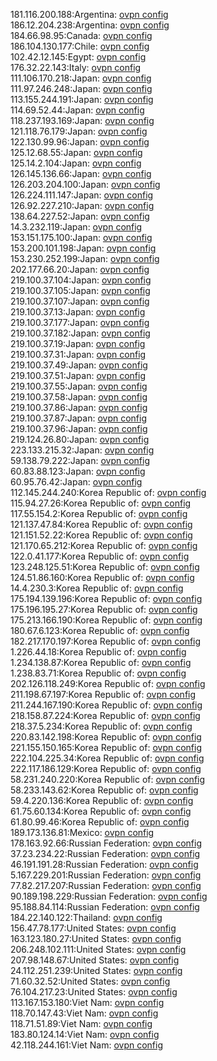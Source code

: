 181.116.200.188:Argentina: [ovpn config](vpn/181_116_200_188.ovpn)  
186.12.204.238:Argentina: [ovpn config](vpn/186_12_204_238.ovpn)  
184.66.98.95:Canada: [ovpn config](vpn/184_66_98_95.ovpn)  
186.104.130.177:Chile: [ovpn config](vpn/186_104_130_177.ovpn)  
102.42.12.145:Egypt: [ovpn config](vpn/102_42_12_145.ovpn)  
176.32.22.143:Italy: [ovpn config](vpn/176_32_22_143.ovpn)  
111.106.170.218:Japan: [ovpn config](vpn/111_106_170_218.ovpn)  
111.97.246.248:Japan: [ovpn config](vpn/111_97_246_248.ovpn)  
113.155.244.191:Japan: [ovpn config](vpn/113_155_244_191.ovpn)  
114.69.52.44:Japan: [ovpn config](vpn/114_69_52_44.ovpn)  
118.237.193.169:Japan: [ovpn config](vpn/118_237_193_169.ovpn)  
121.118.76.179:Japan: [ovpn config](vpn/121_118_76_179.ovpn)  
122.130.99.96:Japan: [ovpn config](vpn/122_130_99_96.ovpn)  
125.12.68.55:Japan: [ovpn config](vpn/125_12_68_55.ovpn)  
125.14.2.104:Japan: [ovpn config](vpn/125_14_2_104.ovpn)  
126.145.136.66:Japan: [ovpn config](vpn/126_145_136_66.ovpn)  
126.203.204.100:Japan: [ovpn config](vpn/126_203_204_100.ovpn)  
126.224.111.147:Japan: [ovpn config](vpn/126_224_111_147.ovpn)  
126.92.227.210:Japan: [ovpn config](vpn/126_92_227_210.ovpn)  
138.64.227.52:Japan: [ovpn config](vpn/138_64_227_52.ovpn)  
14.3.232.119:Japan: [ovpn config](vpn/14_3_232_119.ovpn)  
153.151.175.100:Japan: [ovpn config](vpn/153_151_175_100.ovpn)  
153.200.101.198:Japan: [ovpn config](vpn/153_200_101_198.ovpn)  
153.230.252.199:Japan: [ovpn config](vpn/153_230_252_199.ovpn)  
202.177.66.20:Japan: [ovpn config](vpn/202_177_66_20.ovpn)  
219.100.37.104:Japan: [ovpn config](vpn/219_100_37_104.ovpn)  
219.100.37.105:Japan: [ovpn config](vpn/219_100_37_105.ovpn)  
219.100.37.107:Japan: [ovpn config](vpn/219_100_37_107.ovpn)  
219.100.37.13:Japan: [ovpn config](vpn/219_100_37_13.ovpn)  
219.100.37.177:Japan: [ovpn config](vpn/219_100_37_177.ovpn)  
219.100.37.182:Japan: [ovpn config](vpn/219_100_37_182.ovpn)  
219.100.37.19:Japan: [ovpn config](vpn/219_100_37_19.ovpn)  
219.100.37.31:Japan: [ovpn config](vpn/219_100_37_31.ovpn)  
219.100.37.49:Japan: [ovpn config](vpn/219_100_37_49.ovpn)  
219.100.37.51:Japan: [ovpn config](vpn/219_100_37_51.ovpn)  
219.100.37.55:Japan: [ovpn config](vpn/219_100_37_55.ovpn)  
219.100.37.58:Japan: [ovpn config](vpn/219_100_37_58.ovpn)  
219.100.37.86:Japan: [ovpn config](vpn/219_100_37_86.ovpn)  
219.100.37.87:Japan: [ovpn config](vpn/219_100_37_87.ovpn)  
219.100.37.96:Japan: [ovpn config](vpn/219_100_37_96.ovpn)  
219.124.26.80:Japan: [ovpn config](vpn/219_124_26_80.ovpn)  
223.133.215.32:Japan: [ovpn config](vpn/223_133_215_32.ovpn)  
59.138.79.222:Japan: [ovpn config](vpn/59_138_79_222.ovpn)  
60.83.88.123:Japan: [ovpn config](vpn/60_83_88_123.ovpn)  
60.95.76.42:Japan: [ovpn config](vpn/60_95_76_42.ovpn)  
112.145.244.240:Korea Republic of: [ovpn config](vpn/112_145_244_240.ovpn)  
115.94.27.26:Korea Republic of: [ovpn config](vpn/115_94_27_26.ovpn)  
117.55.154.2:Korea Republic of: [ovpn config](vpn/117_55_154_2.ovpn)  
121.137.47.84:Korea Republic of: [ovpn config](vpn/121_137_47_84.ovpn)  
121.151.52.22:Korea Republic of: [ovpn config](vpn/121_151_52_22.ovpn)  
121.170.65.212:Korea Republic of: [ovpn config](vpn/121_170_65_212.ovpn)  
122.0.41.177:Korea Republic of: [ovpn config](vpn/122_0_41_177.ovpn)  
123.248.125.51:Korea Republic of: [ovpn config](vpn/123_248_125_51.ovpn)  
124.51.86.160:Korea Republic of: [ovpn config](vpn/124_51_86_160.ovpn)  
14.4.230.3:Korea Republic of: [ovpn config](vpn/14_4_230_3.ovpn)  
175.194.139.196:Korea Republic of: [ovpn config](vpn/175_194_139_196.ovpn)  
175.196.195.27:Korea Republic of: [ovpn config](vpn/175_196_195_27.ovpn)  
175.213.166.190:Korea Republic of: [ovpn config](vpn/175_213_166_190.ovpn)  
180.67.6.123:Korea Republic of: [ovpn config](vpn/180_67_6_123.ovpn)  
182.217.170.197:Korea Republic of: [ovpn config](vpn/182_217_170_197.ovpn)  
1.226.44.18:Korea Republic of: [ovpn config](vpn/1_226_44_18.ovpn)  
1.234.138.87:Korea Republic of: [ovpn config](vpn/1_234_138_87.ovpn)  
1.238.83.71:Korea Republic of: [ovpn config](vpn/1_238_83_71.ovpn)  
202.126.118.249:Korea Republic of: [ovpn config](vpn/202_126_118_249.ovpn)  
211.198.67.197:Korea Republic of: [ovpn config](vpn/211_198_67_197.ovpn)  
211.244.167.190:Korea Republic of: [ovpn config](vpn/211_244_167_190.ovpn)  
218.158.87.224:Korea Republic of: [ovpn config](vpn/218_158_87_224.ovpn)  
218.37.5.234:Korea Republic of: [ovpn config](vpn/218_37_5_234.ovpn)  
220.83.142.198:Korea Republic of: [ovpn config](vpn/220_83_142_198.ovpn)  
221.155.150.165:Korea Republic of: [ovpn config](vpn/221_155_150_165.ovpn)  
222.104.225.34:Korea Republic of: [ovpn config](vpn/222_104_225_34.ovpn)  
222.117.186.129:Korea Republic of: [ovpn config](vpn/222_117_186_129.ovpn)  
58.231.240.220:Korea Republic of: [ovpn config](vpn/58_231_240_220.ovpn)  
58.233.143.62:Korea Republic of: [ovpn config](vpn/58_233_143_62.ovpn)  
59.4.220.136:Korea Republic of: [ovpn config](vpn/59_4_220_136.ovpn)  
61.75.60.134:Korea Republic of: [ovpn config](vpn/61_75_60_134.ovpn)  
61.80.99.46:Korea Republic of: [ovpn config](vpn/61_80_99_46.ovpn)  
189.173.136.81:Mexico: [ovpn config](vpn/189_173_136_81.ovpn)  
178.163.92.66:Russian Federation: [ovpn config](vpn/178_163_92_66.ovpn)  
37.23.234.22:Russian Federation: [ovpn config](vpn/37_23_234_22.ovpn)  
46.191.191.28:Russian Federation: [ovpn config](vpn/46_191_191_28.ovpn)  
5.167.229.201:Russian Federation: [ovpn config](vpn/5_167_229_201.ovpn)  
77.82.217.207:Russian Federation: [ovpn config](vpn/77_82_217_207.ovpn)  
90.189.198.229:Russian Federation: [ovpn config](vpn/90_189_198_229.ovpn)  
95.188.84.114:Russian Federation: [ovpn config](vpn/95_188_84_114.ovpn)  
184.22.140.122:Thailand: [ovpn config](vpn/184_22_140_122.ovpn)  
156.47.78.177:United States: [ovpn config](vpn/156_47_78_177.ovpn)  
163.123.180.27:United States: [ovpn config](vpn/163_123_180_27.ovpn)  
206.248.102.111:United States: [ovpn config](vpn/206_248_102_111.ovpn)  
207.98.148.67:United States: [ovpn config](vpn/207_98_148_67.ovpn)  
24.112.251.239:United States: [ovpn config](vpn/24_112_251_239.ovpn)  
71.60.32.52:United States: [ovpn config](vpn/71_60_32_52.ovpn)  
76.104.217.23:United States: [ovpn config](vpn/76_104_217_23.ovpn)  
113.167.153.180:Viet Nam: [ovpn config](vpn/113_167_153_180.ovpn)  
118.70.147.43:Viet Nam: [ovpn config](vpn/118_70_147_43.ovpn)  
118.71.51.89:Viet Nam: [ovpn config](vpn/118_71_51_89.ovpn)  
183.80.124.14:Viet Nam: [ovpn config](vpn/183_80_124_14.ovpn)  
42.118.244.161:Viet Nam: [ovpn config](vpn/42_118_244_161.ovpn)  
